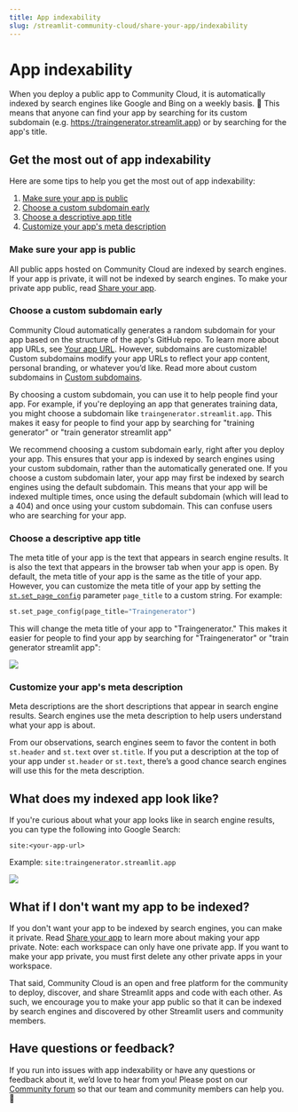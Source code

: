 ```yaml
---
title: App indexability
slug: /streamlit-community-cloud/share-your-app/indexability
---
```


# App indexability

When you deploy a public app to Community Cloud, it is automatically indexed by search engines like Google and Bing on a weekly basis. 🎈 This means that anyone can find your app by searching for its custom subdomain (e.g. <https://traingenerator.streamlit.app>) or by searching for the app's title.

## Get the most out of app indexability

Here are some tips to help you get the most out of app indexability:

1. [Make sure your app is public](#make-sure-your-app-is-public)
2. [Choose a custom subdomain early](#choose-a-custom-subdomain-early)
3. [Choose a descriptive app title](#choose-a-descriptive-app-title)
4. [Customize your app's meta description](#customize-your-apps-meta-description)

### Make sure your app is public

All public apps hosted on Community Cloud are indexed by search engines. If your app is private, it will not be indexed by search engines. To make your private app public, read [Share your app](/streamlit-community-cloud/get-started/share-your-app).

### Choose a custom subdomain early

Community Cloud automatically generates a random subdomain for your app based on the structure of the app's GitHub repo. To learn more about app URLs, see [Your app URL](/streamlit-community-cloud/get-started/deploy-an-app#your-app-url). However, subdomains are customizable! Custom subdomains modify your app URLs to reflect your app content, personal branding, or whatever you’d like. Read more about custom subdomains in [Custom subdomains](streamlit-cloud/get-started/deploy-an-app#custom-subdomains).

By choosing a custom subdomain, you can use it to help people find your app. For example, if you're deploying an app that generates training data, you might choose a subdomain like `traingenerator.streamlit.app`. This makes it easy for people to find your app by searching for "training generator" or "train generator streamlit app"

We recommend choosing a custom subdomain early, right after you deploy your app. This ensures that your app is indexed by search engines using your custom subdomain, rather than the automatically generated one. If you choose a custom subdomain later, your app may first be indexed by search engines using the default subdomain. This means that your app will be indexed multiple times, once using the default subdomain (which will lead to a 404) and once using your custom subdomain. This can confuse users who are searching for your app.

### Choose a descriptive app title

The meta title of your app is the text that appears in search engine results. It is also the text that appears in the browser tab when your app is open. By default, the meta title of your app is the same as the title of your app. However, you can customize the meta title of your app by setting the [`st.set_page_config`](/library/api-reference/utilities/st.set_page_config) parameter `page_title` to a custom string. For example:

```python
st.set_page_config(page_title="Traingenerator")
```

This will change the meta title of your app to "Traingenerator." This makes it easier for people to find your app by searching for "Traingenerator" or "train generator streamlit app":

<Image src="/images/streamlit-community-cloud/indexability-app-title.png" caption='Google search results for "train generator streamlit app"' />

### Customize your app's meta description

Meta descriptions are the short descriptions that appear in search engine results. Search engines use the meta description to help users understand what your app is about.

From our observations, search engines seem to favor the content in both `st.header` and `st.text` over `st.title`. If you put a description at the top of your app under `st.header` or `st.text`, there’s a good chance search engines will use this for the meta description.

## What does my indexed app look like?

If you're curious about what your app looks like in search engine results, you can type the following into Google Search:

```
site:<your-app-url>
```

Example: `site:traingenerator.streamlit.app`

<Image src="/images/streamlit-community-cloud/indexability-search-result.png" caption='Google search results for "site:traingenerator.streamlit.app"' />

## What if I don't want my app to be indexed?

If you don't want your app to be indexed by search engines, you can make it private. Read [Share your app](/streamlit-community-cloud/get-started/share-your-app) to learn more about making your app private. Note: each workspace can only have one private app. If you want to make your app private, you must first delete any other private apps in your workspace.

That said, Community Cloud is an open and free platform for the community to deploy, discover, and share Streamlit apps and code with each other. As such, we encourage you to make your app public so that it can be indexed by search engines and discovered by other Streamlit users and community members.

## Have questions or feedback?

If you run into issues with app indexability or have any questions or feedback about it, we’d love to hear from you! Please post on our [Community forum](https://discuss.streamlit.io) so that our team and community members can help you. 🤗
